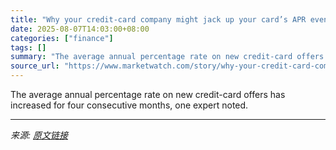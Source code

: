 ```yaml
---
title: "Why your credit-card company might jack up your card’s APR even when the Fed holds interest rates steady"
date: 2025-08-07T14:03:00+08:00
categories: ["finance"]
tags: []
summary: "The average annual percentage rate on new credit-card offers has increased for four consecutive months, one expert noted."
source_url: "https://www.marketwatch.com/story/why-your-credit-card-company-might-jack-up-your-cards-apr-even-when-the-fed-holds-rates-steady-6d6e161d?mod=mw_rss_topstories"
---
```


The average annual percentage rate on new credit-card offers has increased for four consecutive months, one expert noted.

---

*来源: [原文链接](https://www.marketwatch.com/story/why-your-credit-card-company-might-jack-up-your-cards-apr-even-when-the-fed-holds-rates-steady-6d6e161d?mod=mw_rss_topstories)*
